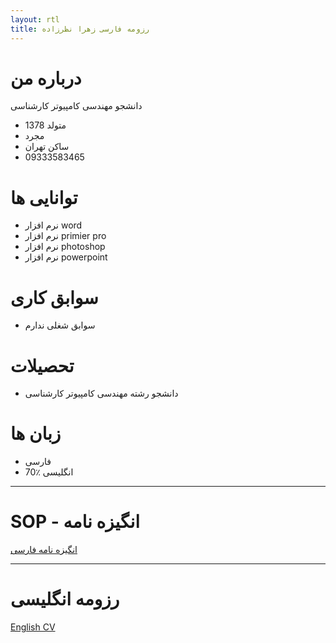 ```yaml
---
layout: rtl
title: رزومه فارسی زهرا نظرزاده
---
```


# درباره من

دانشجو مهندسی کامپیوتر کارشناسی

* متولد 1378
* مجرد
* ساکن تهران
* 09333583465

# توانایی ها

* نرم افزار word
* نرم افزار primier pro
* نرم افزار photoshop
* نرم افزار powerpoint

# سوابق کاری

* سوابق شغلی ندارم

# تحصیلات

* دانشجو رشته مهندسی کامپیوتر کارشناسی

# زبان ها

* فارسی
* انگلیسی ٪70

---

# SOP - انگیزه نامه 

[انگیزه نامه فارسی](/sop)

---

# رزومه انگلیسی

[English CV](/index-en)
